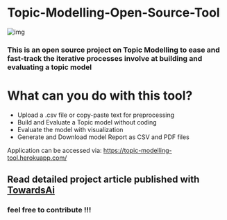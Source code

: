# Topic-Modelling-Open-Source-Tool
![img](https://github.com/opeyemibami/Topic-Modelling-Open-Source-Tool/blob/master/img/img1.png)
### This is an open source project on Topic Modelling to ease and fast-track the iterative processes involve at building and evaluating a topic model 
# What can you do with this tool?
- Upload a .csv file or copy-paste text for preprocessing 
- Build and Evaluate a Topic model without coding
- Evaluate the model with visualization 
- Generate and Download model Report as CSV and PDF files 

Application can be accessed via: https://topic-modelling-tool.herokuapp.com/

## Read detailed project article published with [TowardsAi](https://medium.com/towards-artificial-intelligence/topic-modeling-open-source-tool-fbdcc06f43f6) 

### feel free to contribute !!!
